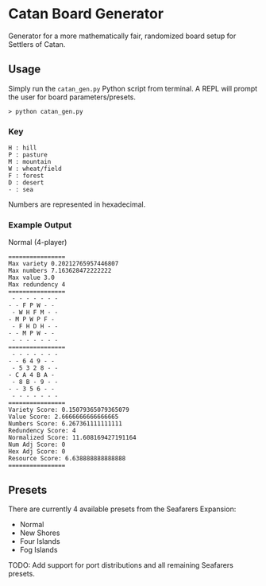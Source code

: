 # Catan Board Generator
Generator for a more mathematically fair, randomized board setup for Settlers of Catan.

## Usage

Simply run the `catan_gen.py` Python script from terminal.  A REPL will prompt the user for board parameters/presets.

`> python catan_gen.py`

### Key

```
H : hill
P : pasture
M : mountain
W : wheat/field
F : forest
D : desert
- : sea
```

Numbers are represented in hexadecimal.

### Example Output

Normal (4-player)
```
================
Max variety 0.20212765957446807
Max numbers 7.163628472222222
Max value 3.0
Max redundency 4
================
 - - - - - - -
- - F P W - -
 - W H F M - -
- M P W P F -
 - F H D H - -
- - M P W - -
 - - - - - - -
================
 - - - - - - -
- - 6 4 9 - -
 - 5 3 2 8 - -
- C A 4 B A -
 - 8 B - 9 - -
- - 3 5 6 - -
 - - - - - - -
================
Variety Score: 0.15079365079365079
Value Score: 2.6666666666666665
Numbers Score: 6.267361111111111
Redundency Score: 4
Normalized Score: 11.608169427191164
Num Adj Score: 0
Hex Adj Score: 0
Resource Score: 6.638888888888888
================
```

## Presets

There are currently 4 available presets from the Seafarers Expansion:
- Normal
- New Shores
- Four Islands
- Fog Islands

TODO:  Add support for port distributions and all remaining Seafarers presets.
